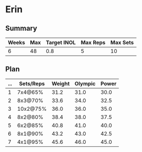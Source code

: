 # Erin

## Summary

Weeks | Max | Target INOL | Max Reps | Max Sets
--- | --- | --- | --- | ---
6 | 48 | 0.8 | 5 | 10

## Plan

 ... | Sets/Reps | Weight | Olympic | Power
--- | --- | --- | --- | ---
1 | 7x4@65% | 31.2 | 31.0 | 30.0
2 | 8x3@70% | 33.6 | 34.0 | 32.5
3 | 10x2@75% | 36.0 | 36.0 | 35.0
4 | 8x2@80% | 38.4 | 38.0 | 37.5
5 | 6x2@85% | 40.8 | 41.0 | 40.0
6 | 8x1@90% | 43.2 | 43.0 | 42.5
7 | 4x1@95% | 45.6 | 46.0 | 45.0
